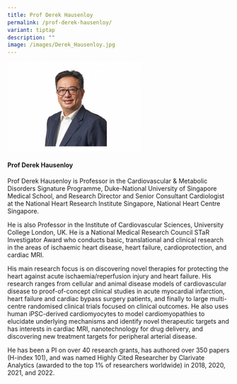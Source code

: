 ```yaml
---
title: Prof Derek Hausenloy
permalink: /prof-derek-hausenloy/
variant: tiptap
description: ""
image: /images/Derek_Hausenloy.jpg
---
```

<p></p>
<div class="isomer-image-wrapper">
<img style="width: 60%;" height="auto" width="100%" alt="" src="/images/ASPIRE Network /Derek.png">
</div>
<h4>Prof Derek Hausenloy</h4>
<p>Prof Derek Hausenloy is Professor in the Cardiovascular &amp; Metabolic
Disorders Signature Programme, Duke-National University of Singapore Medical
School, and Research Director and Senior Consultant Cardiologist at the
National Heart Research Institute Singapore, National Heart Centre Singapore.</p>
<p>He is also Professor in the Institute of Cardiovascular Sciences, University
College London, UK. He is a National Medical Research Council STaR Investigator
Award who conducts basic, translational and clinical research in the areas
of ischaemic heart disease, heart failure, cardioprotection, and cardiac
MRI.</p>
<p>His main research focus is on discovering novel therapies for protecting
the heart against acute ischaemia/reperfusion injury and heart failure.
His research ranges from cellular and animal disease models of cardiovascular
disease to proof-of-concept clinical studies in acute myocardial infarction,
heart failure and cardiac bypass surgery patients, and finally to large
multi-centre randomised clinical trials focused on clinical outcomes. He
also uses human iPSC-derived cardiomyocytes to model cardiomyopathies to
elucidate underlying mechanisms and identify novel therapeutic targets
and has interests in cardiac MRI, nanotechnology for drug delivery, and
discovering new treatment targets for peripheral arterial disease.</p>
<p>He has been a PI on over 40 research grants, has authored over 350 papers
(H-index 101), and was named Highly Cited Researcher by Clarivate Analytics
(awarded to the top 1% of researchers worldwide) in 2018, 2020, 2021, and
2022.</p>